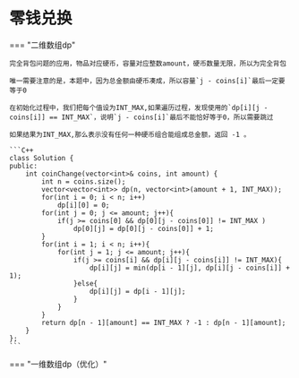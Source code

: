 # 零钱兑换

=== "二维数组dp"

    完全背包问题的应用，物品对应硬币，容量对应整数amount，硬币数量无限，所以为完全背包

    唯一需要注意的是，本题中，因为总金额由硬币凑成，所以容量`j - coins[i]`最后一定要等于0

    在初始化过程中，我们把每个值设为INT_MAX,如果遍历过程，发现使用的`dp[i][j - coins[i]] == INT_MAX`，说明`j - coins[i]`最后不能恰好等于0，所以需要跳过

    如果结果为INT_MAX,那么表示没有任何一种硬币组合能组成总金额，返回 -1 。

    ```C++
    class Solution {
    public:
        int coinChange(vector<int>& coins, int amount) {
            int n = coins.size();
            vector<vector<int>> dp(n, vector<int>(amount + 1, INT_MAX));
            for(int i = 0; i < n; i++)
                dp[i][0] = 0;
            for(int j = 0; j <= amount; j++){
                if(j >= coins[0] && dp[0][j - coins[0]] != INT_MAX )
                    dp[0][j] = dp[0][j - coins[0]] + 1;
            } 
            for(int i = 1; i < n; i++){
                for(int j = 1; j <= amount; j++){
                    if(j >= coins[i] && dp[i][j - coins[i]] != INT_MAX){
                        dp[i][j] = min(dp[i - 1][j], dp[i][j - coins[i]] + 1);
                    }else{
                        dp[i][j] = dp[i - 1][j];
                    }
                }
            }
            return dp[n - 1][amount] == INT_MAX ? -1 : dp[n - 1][amount];
        }
    };
    ```

=== "一维数组dp（优化）"

